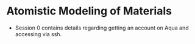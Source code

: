 # Atomistic Modeling of Materials
- Session 0 contains details regarding getting an account on Aqua and accessing via ssh. 
